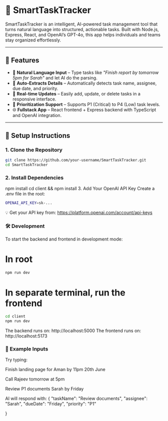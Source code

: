 # 🧠 SmartTaskTracker

SmartTaskTracker is an intelligent, AI-powered task management tool that turns natural language into structured, actionable tasks. Built with Node.js, Express, React, and OpenAI’s GPT-4o, this app helps individuals and teams stay organized effortlessly.

---

## 🚀 Features

- 📝 **Natural Language Input** – Type tasks like _"Finish report by tomorrow 5pm for Sarah"_ and let AI do the parsing.
- 📅 **Auto-Extracts Details** – Automatically detects task name, assignee, due date, and priority.
- 🔁 **Real-time Updates** – Easily add, update, or delete tasks in a responsive interface.
- 🎯 **Prioritization Support** – Supports P1 (Critical) to P4 (Low) task levels.
- 🌐 **Fullstack App** – React frontend + Express backend with TypeScript and OpenAI integration.

---

## 🔧 Setup Instructions

### 1. Clone the Repository

```bash
git clone https://github.com/your-username/SmartTaskTracker.git
cd SmartTaskTracker
```

### 2. Install Dependencies
npm install
cd client && npm install
3. Add Your OpenAI API Key
Create a .env file in the root:
```bash
OPENAI_API_KEY=sk-...
```
💡 Get your API key from: https://platform.openai.com/account/api-keys

### 🛠️ Development
To start the backend and frontend in development mode:
# In root
```bash
npm run dev
```
# In separate terminal, run the frontend
```bash
cd client
npm run dev
```
The backend runs on: http://localhost:5000
The frontend runs on: http://localhost:5173

### 🧠 Example Inputs
Try typing:

Finish landing page for Aman by 11pm 20th June

Call Rajeev tomorrow at 5pm

Review P1 documents Sarah by Friday

AI will respond with:
{
  "taskName": "Review documents",
  "assignee": "Sarah",
  "dueDate": "Friday",
  "priority": "P1"
  
}



